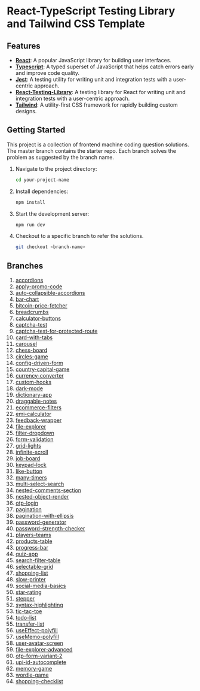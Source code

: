 
# React-TypeScript Testing Library and Tailwind CSS Template


## Features

- **[React](https://react.dev)**: A popular JavaScript library for building user interfaces.
- **[Typescript](https://www.typescriptlang.org/)**: A typed superset of JavaScript that helps catch errors early and improve code quality.
- **[Jest](https://jestjs.io/)**: A testing utility for writing unit and integration tests with a user-centric approach.
- **[React-Testing-Library](https://testing-library.com/)**: A testing library for React for writing unit and integration tests with a user-centric approach.
- **[Tailwind](https://tailwindcss.com/)**: A utility-first CSS framework for rapidly building custom designs.

## Getting Started

This project is a collection of frontend machine coding question solutions. 
The master branch contains the starter repo. 
Each branch solves the problem as suggested by the branch name.

1. Navigate to the project directory:

   ```bash
   cd your-project-name
   ```

2. Install dependencies:

   ```bash
   npm install
   ```

3. Start the development server:

   ```bash
   npm run dev
   ```

4. Checkout to a specific branch to refer the solutions.

   ```bash
   git checkout <branch-name>
   ```

## Branches

1. [accordions](https://github.com/phoenix-flyhigh/frontend-machine-coding-questions/tree/accordions)
1. [apply-promo-code](https://github.com/phoenix-flyhigh/frontend-machine-coding-questions/tree/apply-promo-code)
1. [auto-collapsible-accordions](https://github.com/phoenix-flyhigh/frontend-machine-coding-questions/tree/auto-collapsible-accordions)
1. [bar-chart](https://github.com/phoenix-flyhigh/frontend-machine-coding-questions/tree/bar-chart)
1. [bitcoin-price-fetcher](https://github.com/phoenix-flyhigh/frontend-machine-coding-questions/tree/bitcoin-price-fetcher)
1. [breadcrumbs](https://github.com/phoenix-flyhigh/frontend-machine-coding-questions/tree/breadcrumbs)
1. [calculator-buttons](https://github.com/phoenix-flyhigh/frontend-machine-coding-questions/tree/calculator-buttons)
1. [captcha-test](https://github.com/phoenix-flyhigh/frontend-machine-coding-questions/tree/captcha-test)
1. [captcha-test-for-protected-route](https://github.com/phoenix-flyhigh/frontend-machine-coding-questions/tree/captcha-test-for-protected-route)
1. [card-with-tabs](https://github.com/phoenix-flyhigh/frontend-machine-coding-questions/tree/card-with-tabs)
1. [carousel](https://github.com/phoenix-flyhigh/frontend-machine-coding-questions/tree/carousel)
1. [chess-board](https://github.com/phoenix-flyhigh/frontend-machine-coding-questions/tree/chess-board)
1. [circles-game](https://github.com/phoenix-flyhigh/frontend-machine-coding-questions/tree/circles-game)
1. [config-driven-form](https://github.com/phoenix-flyhigh/frontend-machine-coding-questions/tree/config-driven-form)
1. [country-capital-game](https://github.com/phoenix-flyhigh/frontend-machine-coding-questions/tree/country-capital-game)
1. [currency-converter](https://github.com/phoenix-flyhigh/frontend-machine-coding-questions/tree/currency-converter)
1. [custom-hooks](https://github.com/phoenix-flyhigh/frontend-machine-coding-questions/tree/custom-hooks)
1. [dark-mode](https://github.com/phoenix-flyhigh/frontend-machine-coding-questions/tree/dark-mode)
1. [dictionary-app](https://github.com/phoenix-flyhigh/frontend-machine-coding-questions/tree/dictionary-app)
1. [draggable-notes](https://github.com/phoenix-flyhigh/frontend-machine-coding-questions/tree/draggable-notes)
1. [ecommerce-filters](https://github.com/phoenix-flyhigh/frontend-machine-coding-questions/tree/ecommerce-filters)
1. [emi-calculator](https://github.com/phoenix-flyhigh/frontend-machine-coding-questions/tree/emi-calculator)
1. [feedback-wrapper](https://github.com/phoenix-flyhigh/frontend-machine-coding-questions/tree/feedback-wrapper)
1. [file-explorer](https://github.com/phoenix-flyhigh/frontend-machine-coding-questions/tree/file-explorer)
1. [filter-dropdown](https://github.com/phoenix-flyhigh/frontend-machine-coding-questions/tree/filter-dropdown)
1. [form-validation](https://github.com/phoenix-flyhigh/frontend-machine-coding-questions/tree/form-validation)
1. [grid-lights](https://github.com/phoenix-flyhigh/frontend-machine-coding-questions/tree/grid-lights)
1. [infinite-scroll](https://github.com/phoenix-flyhigh/frontend-machine-coding-questions/tree/infinite-scroll)
1. [job-board](https://github.com/phoenix-flyhigh/frontend-machine-coding-questions/tree/job-board)
1. [keypad-lock](https://github.com/phoenix-flyhigh/frontend-machine-coding-questions/tree/keypad-lock)
1. [like-button](https://github.com/phoenix-flyhigh/frontend-machine-coding-questions/tree/like-button)
1. [many-timers](https://github.com/phoenix-flyhigh/frontend-machine-coding-questions/tree/many-timers)
1. [multi-select-search](https://github.com/phoenix-flyhigh/frontend-machine-coding-questions/tree/multi-select-search)
1. [nested-comments-section](https://github.com/phoenix-flyhigh/frontend-machine-coding-questions/tree/nested-comments-section)
1. [nested-object-render](https://github.com/phoenix-flyhigh/frontend-machine-coding-questions/tree/nested-object-render)
1. [otp-login](https://github.com/phoenix-flyhigh/frontend-machine-coding-questions/tree/otp-login)
1. [pagination](https://github.com/phoenix-flyhigh/frontend-machine-coding-questions/tree/pagination)
1. [pagination-with-ellipsis](https://github.com/phoenix-flyhigh/frontend-machine-coding-questions/tree/pagination-with-ellipsis)
1. [password-generator](https://github.com/phoenix-flyhigh/frontend-machine-coding-questions/tree/password-generator)
1. [password-strength-checker](https://github.com/phoenix-flyhigh/frontend-machine-coding-questions/tree/password-strength-checker)
1. [players-teams](https://github.com/phoenix-flyhigh/frontend-machine-coding-questions/tree/players-teams)
1. [products-table](https://github.com/phoenix-flyhigh/frontend-machine-coding-questions/tree/products-table)
1. [progress-bar](https://github.com/phoenix-flyhigh/frontend-machine-coding-questions/tree/progress-bar)
1. [quiz-app](https://github.com/phoenix-flyhigh/frontend-machine-coding-questions/tree/quiz-app)
1. [search-filter-table](https://github.com/phoenix-flyhigh/frontend-machine-coding-questions/tree/search-filter-table)
1. [selectable-grid](https://github.com/phoenix-flyhigh/frontend-machine-coding-questions/tree/selectable-grid)
1. [shopping-list](https://github.com/phoenix-flyhigh/frontend-machine-coding-questions/tree/shopping-list)
1. [slow-printer](https://github.com/phoenix-flyhigh/frontend-machine-coding-questions/tree/slow-printer)
1. [social-media-basics](https://github.com/phoenix-flyhigh/frontend-machine-coding-questions/tree/social-media-basics)
1. [star-rating](https://github.com/phoenix-flyhigh/frontend-machine-coding-questions/tree/star-rating)
1. [stepper](https://github.com/phoenix-flyhigh/frontend-machine-coding-questions/tree/stepper)
1. [syntax-highlighting](https://github.com/phoenix-flyhigh/frontend-machine-coding-questions/tree/syntax-highlighting)
1. [tic-tac-toe](https://github.com/phoenix-flyhigh/frontend-machine-coding-questions/tree/tic-tac-toe)
1. [todo-list](https://github.com/phoenix-flyhigh/frontend-machine-coding-questions/tree/todo-list)
1. [transfer-list](https://github.com/phoenix-flyhigh/frontend-machine-coding-questions/tree/transfer-list)
1. [useEffect-polyfill](https://github.com/phoenix-flyhigh/frontend-machine-coding-questions/tree/useEffect-polyfill)
1. [useMemo-polyfill](https://github.com/phoenix-flyhigh/frontend-machine-coding-questions/tree/useMemo-polyfill)
1. [user-avatar-screen](https://github.com/phoenix-flyhigh/frontend-machine-coding-questions/tree/user-avatar-screen)
1. [file-explorer-advanced](https://github.com/phoenix-flyhigh/frontend-machine-coding-questions/tree/file-explorer-advanced)
1. [otp-form-variant-2](https://github.com/phoenix-flyhigh/frontend-machine-coding-questions/tree/otp-form-variant-2)
1. [upi-id-autocomplete](https://github.com/phoenix-flyhigh/frontend-machine-coding-questions/tree/upi-id-autocomplete)
1. [memory-game](https://github.com/phoenix-flyhigh/frontend-machine-coding-questions/tree/memory-game)
1. [wordle-game](https://github.com/phoenix-flyhigh/frontend-machine-coding-questions/tree/wordle-game)
1. [shopping-checklist](https://github.com/phoenix-flyhigh/frontend-machine-coding-questions/tree/shopping-checklist)

